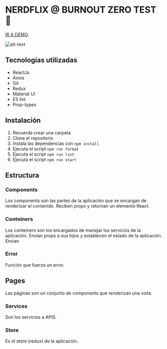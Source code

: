 # NERDFLIX @ BURNOUT ZERO TEST 🍿

[IR A DEMO](https://nerdflix-burnoutzerotest-bertonatimarco.netlify.app/).

![alt-text](https://github.com/marcobertonati/burnoutzero_bertonatimarco/blob/main/app-show.gif)

## Tecnologías utilizadas

* ReactJs
* Axios
* Git
* Redux
* Material UI
* ES lint
* Prop-types

## Instalación

1. Recuerda crear una carpeta
2. Clona el repositorio
3. Instala las dependencias con `npm install`
4. Ejecuta el script `npm run format`
5. Ejecuta el script `npm run lint`
6. Ejecuta el script `npm run start`


## Estructura

### Components
Los components son las partes de la aplicación que se encargan de renderizar el contenido. Reciben props y retornan un elemento React.

### Conteiners
Los conteiners son los encargados de manejar los servicios de la aplicación. Envian props a sus hijos y establecen el estado de la aplicación. Envian

### Error
Función que fuerza un error.

## Pages
Las páginas son un conjunto de components que renderizan una vista.

### Services
Son los servicios a APIS.

### Store
Es el store (redux) de la aplicación.




